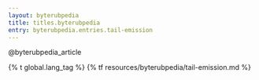```yaml
---
layout: byterubpedia
title: titles.byterubpedia
entry: byterubpedia.entries.tail-emission
---
```


@byterubpedia_article

{% t global.lang_tag %}
{% tf resources/byterubpedia/tail-emission.md %}
